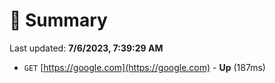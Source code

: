 # 📖 Summary
Last updated: **7/6/2023, 7:39:29 AM**

- `GET` [https://google.com](https://google.com) - **Up** (187ms)

